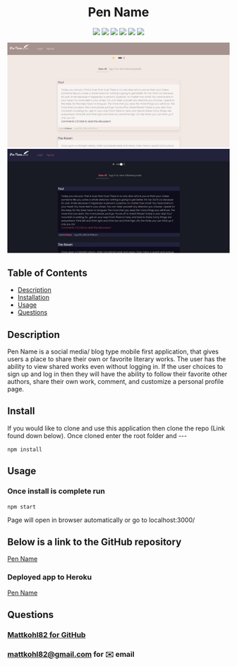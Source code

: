 <h1 align="center">Pen Name</h1>

<p align="center">
    <img src="https://img.shields.io/badge/React-brightgreen"/>
    <img src="https://img.shields.io/badge/GraphQL-red"/>
    <img src="https://img.shields.io/badge/ApolloServer-success"/>
    <img src="https://img.shields.io/badge/MongoDB-yellow"/>
    <img src="https://img.shields.io/badge/Node.js/Express.js-orange"/>
    <img src="https://img.shields.io/badge/API-blue"/>
</p>

<p align="center">
    <img src="./assets/main.jpg" alt="mainpage"/>
    <img src="./assets/maindark.jpg" alt="mainpage"/>
</p>


## Table of Contents
- [Description](#description)
- [Installation](#install)
- [Usage](#usage)
- [Questions](#questions)

## Description
Pen Name is a social media/ blog type mobile first application, that gives users a place to share their own or favorite literary works. The user has the ability to view shared works even without logging in. If the user choices to sign up and log in then they will have the ability to follow their favorite other authors, share their own work, comment, and customize a personal profile page.  
  
## Install
If you would like to clone and use this application then clone the repo (Link found down below). Once cloned enter the root folder and ---  

```
npm install
```

## Usage
### Once install is complete run 
```
npm start
```  
Page will open in browser automatically or go to localhost:3000/

## Below is a link to the GitHub repository   
[Pen Name](https://github.com/CodyDiab/pen-name)    

### Deployed app to Heroku 
[Pen Name](https://protected-harbor-84928.herokuapp.com/) 


## Questions
### [Mattkohl82 for GitHub](https://github.com/Mattkohl82)  
### mattkohl82@gmail.com for ✉️ email 